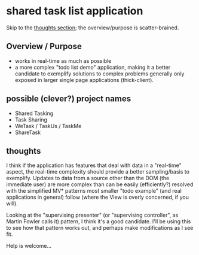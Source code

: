 shared task list application
========

Skip to the [thoughts section](#thoughts); the overview/purpose is scatter-brained.

Overview / Purpose
----

* works in real-time as much as possible
* a more complex "todo list demo" application, making it a better candidate to exemplify solutions to complex problems
generally only exposed in larger single page applications (thick-client).


possible (clever?) project names
----

* Shared Tasking
* Task Sharing
* WeTask / TaskUs / TaskMe
* ShareTask

thoughts
----
I think if the application has features that deal with data in a "real-time" aspect, the real-time complexity should provide a
better sampling/basis to exemplify.  Updates to data from a source other than the DOM (the immediate user) are more
complex than can be easily (efficiently?) resolved with the simplified MV* patterns most smaller "todo example" (and
real applications in general) follow (where the View is overly concerned, if you will).

Looking at the "supervising presenter" (or "supervising controller", as Martin Fowler calls it) pattern, I think it's a
good candidate.  I'll be using this to see how that pattern works out, and perhaps make modifications as I see fit.

Help is welcome...
